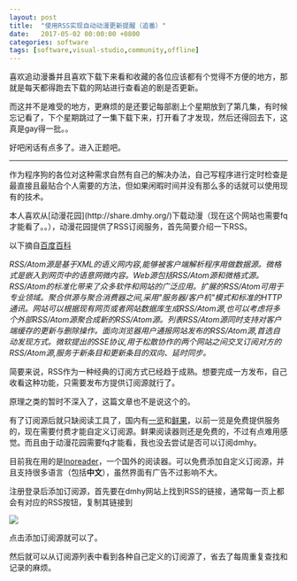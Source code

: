 ```yaml
---
layout: post
title:  "使用RSS实现自动动漫更新提醒（追番）"
date:   2017-05-02 00:00:00 +0800
categories: software
tags: [software,visual-studio,community,offline]
---
```


<p>喜欢追动漫番并且喜欢下载下来看和收藏的各位应该都有个觉得不方便的地方，那就是每天都得跑去下载的网站进行查看追的剧是否更新。</p>
<p>而这并不是难受的地方，更麻烦的是还要记每部剧上个星期放到了第几集，有时候忘记看了，下个星期跳过了一集下载下来，打开看了才发现，然后还得回去下，这真是gay得一批。。</p>
<p>好吧闲话有点多了。进入正题吧。</p>
<!-- more -->
<hr>
<p>作为程序狗的各位对这种需求自然有自己的解决办法，自己写程序进行定时检查是最直接且最贴合个人需要的方法，但如果闲暇时间并没有那么多的话就可以使用现有的技术。</p>
<p>本人喜欢从[动漫花园](http://share.dmhy.org/)下载动漫（现在这个网站也需要fq才能看了。。），动漫花园提供了RSS订阅服务，首先简要介绍一下RSS。</p>
<p>以下摘自<a href="http://baike.baidu.com/link?url=2v4okQhh1HvUQkOs5VKtrnzvW_g4DKzWP21q5WhiyafT6_wLoBrMWMiRjKi17TyjOqneKLNYrxIuOozBa3fZxK">百度百科</a></p>
<p class="well"><em>RSS/Atom源是基于XML的语义网内容,能够被客户端解析程序用做数据源。微格式是嵌入到网页中的语意网微内容。Web源包括RSS/Atom源和微格式源。RSS/Atom的标准化带来了众多软件和网站的广泛应用。扩展的RSS/Atom可用于专业领域。聚合供源与聚合消费器之间,采用"服务器/客户机"模式和标准的HTTP通讯。网站可以根据现有网页或者网站数据库生成RSS/Atom源,也可以考虑将多个外部RSS/Atom源聚合成新的RSS/Atom源。列表RSS/Atom源同时支持对客户端缓存的更新与删除操作。面向浏览器用户通报网站发布的RSS/Atom源,首选自动发现方式。微软提出的SSE协议,用于松散协作的两个网站之间交叉订阅对方的RSS/Atom源,服务于新条目和更新条目的双向、延时同步。</em></p>
<p>简要来说，RSS作为一种经典的订阅方式已经趋于成熟。想要完成一方发布，自己收看这种功能，只需要发布方提供订阅源就行了。</p>
<p>原理之类的暂时不深入了，这篇文章也不是说这个的。</p>
<p>有了订阅源后就只缺阅读工具了，国内有<a href="http://www.yilan.io/">一览</a>和<a href="http://beta5.xianguo.com/">鲜果</a>，以前一览是免费提供服务的，现在需要付费才能自定义订阅源。鲜果阅读器则还是免费的，不过有点难用感觉。而且由于动漫花园需要fq才能看，我也没去尝试是否可以订阅dmhy。</p>
<p>目前我在用的是<a href="https://www.inoreader.com/">Inoreader</a>，一个国外的阅读器。可以免费添加自定义订阅源，并且支持很多语言（包括<strong>中文</strong>），虽然界面有广告不过影响不大。</p>
<p>注册登录后添加订阅源，首先要在dmhy网站上找到RSS的链接，通常每一页上都会有对应的RSS按钮，复制其链接到
<p><img src="{{ image_directory }}/images/posts/2017-05-02-use-rss-to-see-anime-on-time-1.jpg"></p>
<p>点击添加订阅源就可以了。</p>
<p>然后就可以从订阅源列表中看到各种自己定义的订阅源了，省去了每周重复查找和记录的麻烦。</p>

